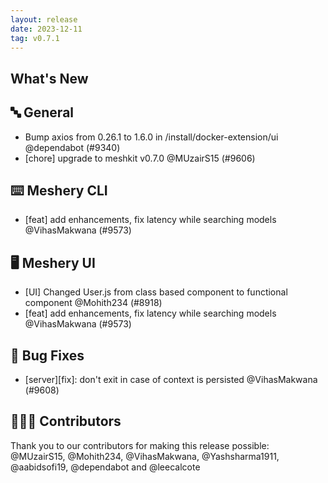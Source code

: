 ```yaml
---
layout: release
date: 2023-12-11
tag: v0.7.1
---
```


## What's New
## 🔤 General
- Bump axios from 0.26.1 to 1.6.0 in /install/docker-extension/ui @dependabot (#9340)
- [chore] upgrade to meshkit v0.7.0 @MUzairS15 (#9606)

## ⌨️ Meshery CLI

- [feat] add enhancements, fix latency while searching models @VihasMakwana (#9573)

## 🖥 Meshery UI

- [UI] Changed User.js from class based component to functional component @Mohith234 (#8918)
- [feat] add enhancements, fix latency while searching models @VihasMakwana (#9573)

## 🐛 Bug Fixes

- [server]\[fix\]: don't exit in case of context is persisted @VihasMakwana (#9608)

## 👨🏽‍💻 Contributors

Thank you to our contributors for making this release possible:
@MUzairS15, @Mohith234, @VihasMakwana, @Yashsharma1911, @aabidsofi19, @dependabot and @leecalcote
